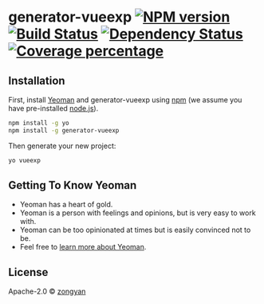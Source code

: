 # generator-vueexp [![NPM version][npm-image]][npm-url] [![Build Status][travis-image]][travis-url] [![Dependency Status][daviddm-image]][daviddm-url] [![Coverage percentage][coveralls-image]][coveralls-url]
> 

## Installation

First, install [Yeoman](http://yeoman.io) and generator-vueexp using [npm](https://www.npmjs.com/) (we assume you have pre-installed [node.js](https://nodejs.org/)).

```bash
npm install -g yo
npm install -g generator-vueexp
```

Then generate your new project:

```bash
yo vueexp
```

## Getting To Know Yeoman

 * Yeoman has a heart of gold.
 * Yeoman is a person with feelings and opinions, but is very easy to work with.
 * Yeoman can be too opinionated at times but is easily convinced not to be.
 * Feel free to [learn more about Yeoman](http://yeoman.io/).

## License

Apache-2.0 © [zongyan]()


[npm-image]: https://badge.fury.io/js/generator-vueexp.svg
[npm-url]: https://npmjs.org/package/generator-vueexp
[travis-image]: https://travis-ci.org//generator-vueexp.svg?branch=master
[travis-url]: https://travis-ci.org//generator-vueexp
[daviddm-image]: https://david-dm.org//generator-vueexp.svg?theme=shields.io
[daviddm-url]: https://david-dm.org//generator-vueexp
[coveralls-image]: https://coveralls.io/repos//generator-vueexp/badge.svg
[coveralls-url]: https://coveralls.io/r//generator-vueexp
